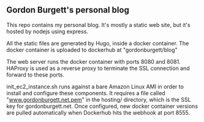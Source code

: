 ## Gordon Burgett's personal blog

This repo contains my personal blog.  It's mostly a static web site, but it's hosted by nodejs using express.

All the static files are generated by Hugo, inside a docker container.  The docker container is uploaded to dockerhub at "gordonburgett/blog"

The web server runs the docker container with ports 8080 and 8081.  HAProxy is used as a reverse proxy to terminate the SSL connection and forward to these ports.

init_ec2_instance.sh runs against a bare Amazon Linux AMI in order to install and configure these components.  It requires a file called "www.gordonburgett.net.pem" in the hosting/ directory, which is the SSL key for gordonburgett.net.  Once configured, new docker container versions are pulled automatically when Dockerhub hits the webhook at port 8555.